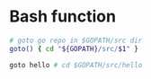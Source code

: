 # Bash function

```bash
# goto go repo in $GOPATH/src dir
goto() { cd "${GOPATH}/src/$1" }

goto hello # cd $GOPATH/src/hello
```
